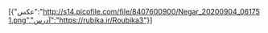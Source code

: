 [{"عکس":"http://s14.picofile.com/file/8407600900/Negar_20200904_061751.png","آدرس":"https://rubika.ir/Roubika3"}]
